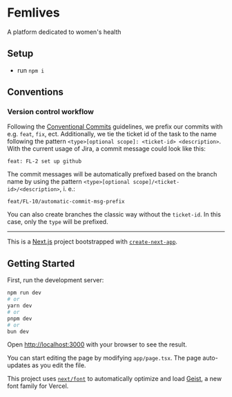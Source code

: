 # Femlives

A platform dedicated to women's health

## Setup

- run `npm i`

## Conventions

### Version control workflow

Following the [Conventional Commits](https://www.conventionalcommits.org/en/v1.0.0/) guidelines, we prefix our commits with e.g. `feat`, `fix`, ect. Additionally, we tie the ticket id of the task to the name following the pattern `<type>[optional scope]: <ticket-id> <description>`. With the current usage of Jira, a commit message could look like this:

```text
feat: FL-2 set up github
```

The commit messages will be automatically prefixed based on the branch name by using the pattern `<type>[optional scope]/<ticket-id>/<description>`, i. e.:

```text
feat/FL-10/automatic-commit-msg-prefix
```

You can also create branches the classic way without the `ticket-id`. In this case, only the `type` will be prefixed.

---

This is a [Next.js](https://nextjs.org) project bootstrapped with [`create-next-app`](https://nextjs.org/docs/app/api-reference/cli/create-next-app).

## Getting Started

First, run the development server:

```bash
npm run dev
# or
yarn dev
# or
pnpm dev
# or
bun dev
```

Open [http://localhost:3000](http://localhost:3000) with your browser to see the result.

You can start editing the page by modifying `app/page.tsx`. The page auto-updates as you edit the file.

This project uses [`next/font`](https://nextjs.org/docs/app/building-your-application/optimizing/fonts) to automatically optimize and load [Geist](https://vercel.com/font), a new font family for Vercel.
